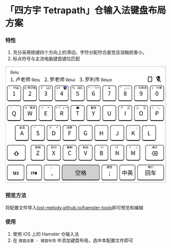# 「四方宇 Tetrapath」仓输入法键盘布局方案

### 特性

1. 充分采用按键四个方向上的滑动。字符分配符合直觉且误触损害小。
2. 标点符号与主流电脑键盘键位匹配

![preview](preview.png)

### 预览方法

将配置文件导入[lost-melody.github.io/hamster-tools](https://lost-melody.github.io/hamster-tools/)即可预览和编辑

### 使用

1. 使用 iOS 上的 Hamster 仓输入法
2. 在 `键盘设置 - 键盘布局` 中添加键盘布局，选中本配置文件即可